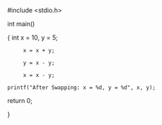 #include <stdio.h>

int main()

{
    int x = 10, y = 5;

         x = x + y;

         y = x - y;

         x = x - y; 

    printf("After Swapping: x = %d, y = %d", x, y);
   
 return 0;

}
